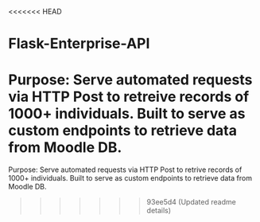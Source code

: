 <<<<<<< HEAD
# Flask-Enterprise-API

Purpose: 
Serve automated requests via HTTP Post to retreive records of 1000+ individuals. Built to serve as custom endpoints to retrieve data from Moodle DB.
=======
Purpose: Serve automated requests via HTTP Post to retrive records of 1000+ individuals. Built to serve as custom endpoints to retrieve data from Moodle DB.
>>>>>>> 93ee5d4 (Updated readme details)
